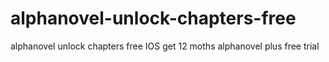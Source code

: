 # alphanovel-unlock-chapters-free
alphanovel unlock chapters free IOS get 12 moths alphanovel plus free trial
